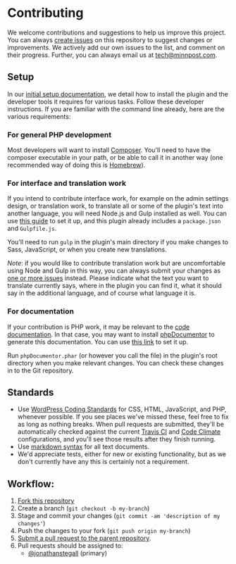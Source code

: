 # Contributing

We welcome contributions and suggestions to help us improve this project. You can always [create issues](https://github.com/minnpost/object-sync-for-salesforce/issues) on this repository to suggest changes or improvements. We actively add our own issues to the list, and comment on their progress. Further, you can always email us at [tech@minnpost.com](mailto:tech@minnpost.com).

## Setup

In our [initial setup documentation](https://github.com/MinnPost/object-sync-for-salesforce/blob/master/docs/initial-setup.md), we detail how to install the plugin and the developer tools it requires for various tasks. Follow these developer instructions. If you are familiar with the command line already, here are the various requirements:

### For general PHP development

Most developers will want to install [Composer](https://getcomposer.org). You'll need to have the composer executable in your path, or be able to call it in another way (one recommended way of doing this is [Homebrew](http://brew.sh/)).

### For interface and translation work

If you intend to contribute interface work, for example on the admin settings design, or translation work, to translate all or some of the plugin's text into another language, you will need Node.js and Gulp installed as well. You can use [this guide](https://github.com/gulpjs/gulp/blob/master/docs/getting-started.md) to set it up, and this plugin already includes a `package.json` and `Gulpfile.js`.

You'll need to run `gulp` in the plugin's main directory if you make changes to Sass, JavaScript, or when you create new translations.

*Note*: if you would like to contribute translation work but are uncomfortable using Node and Gulp in this way, you can always submit your changes as [one or more issues](https://github.com/minnpost/object-sync-for-salesforce/issues) instead. Please indicate what the text you want to translate currently says, where in the plugin you can find it, what it should say in the additional language, and of course what language it is.

### For documentation

If your contribution is PHP work, it may be relevant to the [code documentation](https://github.com/MinnPost/object-sync-for-salesforce/blob/master/docs/code/index.html). In that case, you may want to install [phpDocumentor](https://phpdoc.org/) to generate this documentation. You can use [this link](https://phpdoc.org) to set it up.

Run `phpDocumentor.phar` (or however you call the file) in the plugin's root directory when you make relevant changes. You can check these changes in to the Git repository.

## Standards

- Use [WordPress Coding Standards](https://make.wordpress.org/core/handbook/best-practices/coding-standards/) for CSS, HTML, JavaScript, and PHP, whenever possible. If you see places we've missed these, feel free to fix as long as nothing breaks. When pull requests are submitted, they'll be automatically checked against the current [Travis CI](https://travis-ci.org/MinnPost/object-sync-for-salesforce) and [Code Climate](https://codeclimate.com/github/MinnPost/object-sync-for-salesforce/) configurations, and you'll see those results after they finish running.
- Use [markdown syntax](http://daringfireball.net/projects/markdown/syntax) for all text documents.
- We'd appreciate tests, either for new or existing functionality, but as we don't currently have any this is certainly not a requirement.

## Workflow:

1. [Fork this repository](https://help.github.com/articles/fork-a-repo)
2. Create a branch (`git checkout -b my-branch`)
3. Stage and commit your changes (`git commit -am 'description of my changes'`)
4. Push the changes to your fork (`git push origin my-branch`)
5. [Submit a pull request to the parent repository](https://help.github.com/articles/creating-a-pull-request).
6. Pull requests should be assigned to:
    - [@jonathanstegall](https://github.com/jonathanstegall) (primary)
